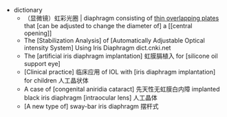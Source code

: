 - dictionary
    - （显微镜）虹彩光圈 | diaphragm consisting of [thin overlapping plates]([[plate]]) that [can be adjusted to change the diameter of] a [[central opening]]
    - The [Stabilization Analysis] of [Automatically Adjustable Optical intensity System] Using Iris Diaphragm dict.cnki.net
    - The [artificial iris diaphragm implantation] 虹膜膈植入 for [silicone oil support eye]
    - [Clinical practice] 临床应用 of IOL with [iris diaphragm implantation] for children 人工晶状体
    - A case of [congenital aniridia cataract] 先天性无虹膜白内障 implanted black iris diaphragm [intraocular lens] 人工晶体
    - [A new type of] sway-bar iris diaphragm 摆杆式
